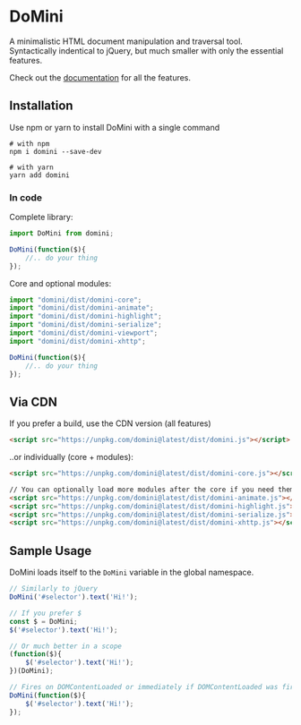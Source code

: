 # DoMini

A minimalistic HTML document manipulation and traversal tool. Syntactically indentical to jQuery, but much smaller with only the essential features.

Check out the [documentation](https://dominijs.com) for all the features.

## Installation
Use npm or yarn to install DoMini with a single command

```shell
# with npm
npm i domini --save-dev

# with yarn
yarn add domini
```

### In code

Complete library:

```javascript
import DoMini from domini;

DoMini(function($){
    //.. do your thing
});
```

Core and optional modules:

```javascript
import "domini/dist/domini-core";
import "domini/dist/domini-animate";
import "domini/dist/domini-highlight";
import "domini/dist/domini-serialize";
import "domini/dist/domini-viewport";
import "domini/dist/domini-xhttp";

DoMini(function($){
    //.. do your thing
});
```

## Via CDN

If you prefer a build, use the CDN version (all features)

```html
<script src="https://unpkg.com/domini@latest/dist/domini.js"></script>
```

..or individually (core + modules):

```html
<script src="https://unpkg.com/domini@latest/dist/domini-core.js"></script>

// You can optionally load more modules after the core if you need them:
<script src="https://unpkg.com/domini@latest/dist/domini-animate.js"></script>
<script src="https://unpkg.com/domini@latest/dist/domini-highlight.js"></script>
<script src="https://unpkg.com/domini@latest/dist/domini-serialize.js"></script>
<script src="https://unpkg.com/domini@latest/dist/domini-xhttp.js"></script>
```

## Sample Usage
DoMini loads itself to the ```DoMini``` variable in the global namespace.

```javascript
// Similarly to jQuery
DoMini('#selector').text('Hi!');

// If you prefer $
const $ = DoMini;
$('#selector').text('Hi!');

// Or much better in a scope
(function($){
    $('#selector').text('Hi!');
})(DoMini);

// Fires on DOMContentLoaded or immediately if DOMContentLoaded was fired
DoMini(function($){ 
    $('#selector').text('Hi!');
});
```  
